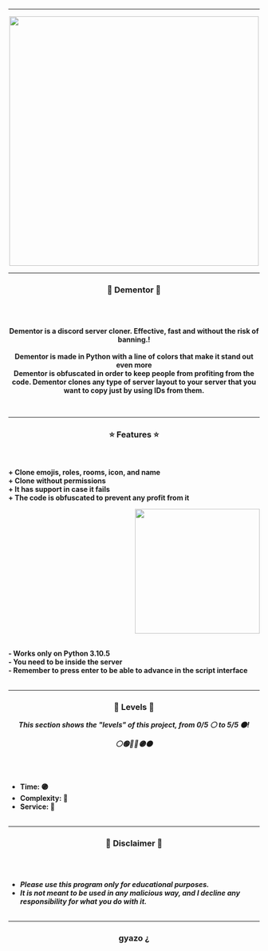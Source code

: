 -----

<p align="center">
<img src=https://github.com/gyaz00/Dementor/assets/156465561/5da98d40-b8a4-4efb-ae14-2ec83b4470a9
"", width="500", height="500">
</p>

-----

### <p align="center">👻 Dementor 👻</p>

<br><br>
<p align="center">
<strong>
Dementor is a discord server cloner. Effective, fast and without the risk of banning.!
<br><br>
Dementor is made in Python with a line of colors that make it stand out even more
<br>
Dementor is obfuscated in order to keep people from profiting from the code. Dementor clones any type of server layout to your server that you want to copy just by using IDs from them.
</strong>
</p>
<br>

-----

### <p align="center">⭐ Features ⭐</p>

<br><br>
<strong>+ Clone emojis, roles, rooms, icon, and name</strong>
<br>
<strong>+ Clone without permissions</strong>
<br>
<strong>+ It has support in case it fails</strong>
<br>
<strong>+ The code is obfuscated to prevent any profit from it</strong>
<br>

<p align="right">
<img src="https://media.giphy.com/media/pgCyMCr3UmkvUUxkjP/source.gif" width="250", height="250">
</p>

<br>
<strong>- Works only on Python 3.10.5</strong>
<br>
<strong>- You need to be inside the server</strong>
<br>
<strong>- Remember to press enter to be able to advance in the script interface</strong>
<br><br>

-----

### <p align="center">🎯 Levels 🎯</p>

<p align="center"><strong><i>This section shows the "levels" of this project, from 0/5 ⚪ to 5/5 ⚫!</i></strong</p>
<p align="center"><strong><i>⚪🟢🔵🔴🟣⚫</i></strong</p>

<br><br>
* Time: 🟣
* Complexity: 🔴
* Service: 🔴
<br><br>

-----

### <p align="center">📌 Disclaimer 📌</p>

<br><br>
* ***Please use this program only for educational purposes.***
* ***It is not meant to be used in any malicious way, and I decline any responsibility for what you do with it.***
<br><br>

-----

### <p align="center">gyazo ¿</p>
